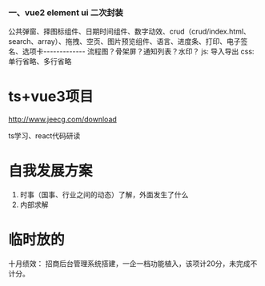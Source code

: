 
### 一、vue2 element ui 二次封装
公共弹窗、择图标组件、日期时间组件、数字动效、crud（crud/index.html、search、array）、拖拽、空页、图片预览组件、语言、进度条、打印、电子签名、选项卡-------------
流程图？骨架屏？通知列表？水印？
js: 导入导出
css: 单行省略、多行省略


# ts+vue3项目
http://www.jeecg.com/download


ts学习、react代码研读



# 自我发展方案

1. 时事（国事、行业之间的动态）了解，外面发生了什么
2. 内部求解



# 临时放的
十月绩效： 招商后台管理系统搭建，一企一档功能植入，该项计20分，未完成不计分。